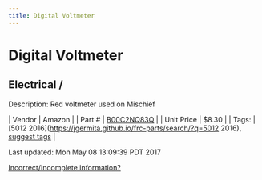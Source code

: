 ```yaml
---
title: Digital Voltmeter
---
```


# Digital Voltmeter
## Electrical / 
Description: 	Red voltmeter used on Mischief 

| Vendor | Amazon | 
| Part # | [B00C2NQ83Q](https://www.amazon.com/gp/product/B00C2NQ83Q/ref=oh_aui_detailpage_o06_s02?ie=UTF8&psc=1) | 
| Unit Price | $8.30 | 
| Tags: | [5012 2016](https://jgermita.github.io/frc-parts/search/?q=5012 2016), [suggest tags](https://docs.google.com/forms/d/e/1FAIpQLSeWyY8v3RgOty-MyWmh9U0iivNYN_molChYyS-0U-o-kOAv_g/viewform) | 

Last updated: Mon May 08 13:09:39 PDT 2017

 [Incorrect/Incomplete information?](https://docs.google.com/forms/d/e/1FAIpQLSeWyY8v3RgOty-MyWmh9U0iivNYN_molChYyS-0U-o-kOAv_g/viewform)